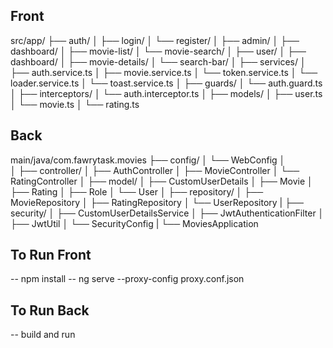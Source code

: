 ## Front

src/app/
├── auth/
│   ├── login/
│   └── register/
│
├── admin/
│   ├── dashboard/
│   ├── movie-list/
│   └── movie-search/
│
├── user/
│   ├── dashboard/
│   ├── movie-details/
│   └── search-bar/
│
├── services/
│   ├── auth.service.ts
│   ├── movie.service.ts
│   └── token.service.ts
│   └── loader.service.ts
│   └── toast.service.ts
│
├── guards/
│   └── auth.guard.ts
│
├── interceptors/
│   └── auth.interceptor.ts
│
├── models/
│   ├── user.ts
│   └── movie.ts
│   └── rating.ts



## Back

main/java/com.fawrytask.movies
├── config/
│   └── WebConfig
│   
│
├── controller/
│   ├── AuthController
│   ├── MovieController
│   └── RatingController
│
├── model/
│   ├── CustomUserDetails
│   ├── Movie
│   ├── Rating
│   ├── Role
│   └── User
│
├── repository/
│   ├── MovieRepository
│   ├── RatingRepository
│   └── UserRepository
|
├── security/
│   ├── CustomUserDetailsService
│   ├── JwtAuthenticationFilter
│   ├── JwtUtil
│   └── SecurityConfig
|
└── MoviesApplication


## To Run Front 
-- npm install
-- ng serve --proxy-config proxy.conf.json
## To Run Back
-- build and run










